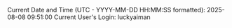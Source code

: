 Current Date and Time (UTC - YYYY-MM-DD HH:MM:SS formatted): 2025-08-08 09:51:00
Current User's Login: luckyaiman
